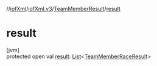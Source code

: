 //[iofXml](../../../index.md)/[iofXml.v3](../index.md)/[TeamMemberResult](index.md)/[result](result.md)

# result

[jvm]\
protected open val [result](result.md): [List](https://docs.oracle.com/javase/8/docs/api/java/util/List.html)<[TeamMemberRaceResult](../-team-member-race-result/index.md)>
